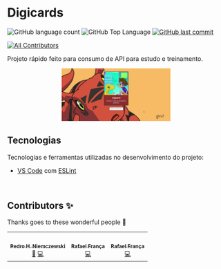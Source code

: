 # Digicards

<p>
  <img alt="GitHub language count" src="https://img.shields.io/github/languages/count/rafaelftourinho/Pokedex?color=6E40C9&style=flat-square">
  <img alt="GitHub Top Language" src="https://img.shields.io/github/languages/top/rafaelftourinho/Pokedex?color=6E40C9&style=flat-square">
  <a href="https://github.com/rafaelftourinho/Pokedex/commits/main">
    <img alt="GitHub last commit" src="https://img.shields.io/github/last-commit/rafaelftourinho/Pokedex?color=6E40C9&style=flat-square">
  </a>
</p>

<!-- ALL-CONTRIBUTORS-BADGE:START - Do not remove or modify this section -->
[![All Contributors](https://img.shields.io/badge/all_contributors-3-orange.svg?style=flat-square)](#contributors-)
<!-- ALL-CONTRIBUTORS-BADGE:END -->

Projeto rápido feito para consumo de API para estudo e treinamento.


<p align="center">
  <img src="./img/Digimon.gif" alt="Página inicial" width="50%" />
</p>

## Tecnologias

Tecnologias e ferramentas utilizadas no desenvolvimento do projeto:

- [VS Code](https://code.visualstudio.com/) com [ESLint](https://eslint.org/)

<br>

## Contributors ✨

Thanks goes to these wonderful people 🥂
<!-- ALL-CONTRIBUTORS-LIST:START - Do not remove or modify this section -->
<!-- prettier-ignore-start -->
<!-- markdownlint-disable -->
<table>
  <tr>
    <td align="center"><a href="https://github.com/PedroHasseDev"><img src="https://avatars.githubusercontent.com/u/94567390?v=4?s=100" width="100px;" alt=""/><br /><sub><b>Pedro H. Niemczewski</b></sub></a><br /><a href="#ideas-PedroHasseDev" title="Ideas, Planning, & Feedback">🤔</a> <a href="https://github.com/rafaelftourinho/digicards" title="Code">💻</a></td>
    <td align="center"><a href="https://github.com/rafaelftourinho"><img src="https://avatars.githubusercontent.com/u/97207322?v=4?s=100" width="100px;" alt=""/><br /><sub><b>Rafael França</b></sub></a><br /><a href="https://github.com/rafaelftourinho/digicards" title="Code">💻</a></td>
    <td align="center"><a href="https://github.com/lucasrodrigges"><img src="https://avatars.githubusercontent.com/u/99984705?v=4" width="100px;" alt=""/><br /><sub><b>Rafael França</b></sub></a><br /><a href="https://github.com/rafaelftourinho/digicards" title="Code">💻</a></td>

  </tr>
</table>

<!-- markdownlint-restore -->
<!-- prettier-ignore-end -->
